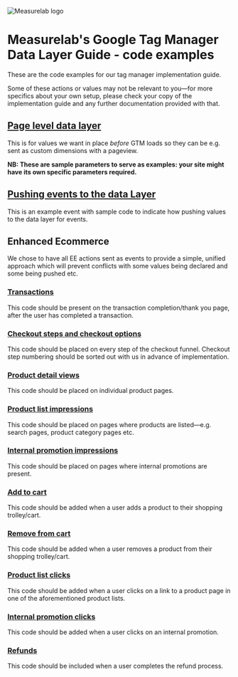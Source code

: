 ![Measurelab logo](http://sandpit.measurelab.co.uk/images/measurelab_black.png)
# Measurelab's Google Tag Manager Data Layer Guide - code examples
These are the code examples for our tag manager implementation guide.

Some of these actions or values may not be relevant to you—for more specifics about your own setup, please check your copy of the implementation guide and any further documentation provided with that.

## [Page level data layer](/page-dl.js)

This is for values we want in place *before* GTM loads so they can be e.g. sent as custom dimensions with a pageview.

**NB: These are sample parameters to serve as examples: your site might have its own specific parameters required.**

## [Pushing events to the data Layer](/events-dl.js)

This is an example event with sample code to indicate how pushing values to the data layer for events.

## Enhanced Ecommerce

We chose to have all EE actions sent as events to provide a simple, unified approach which will prevent conflicts with some values being declared and some being pushed etc.

### [Transactions](/ec-transaction.js)

This code should be present on the transaction completion/thank you page, after the user has completed a transaction.

### [Checkout steps and checkout options](/ec-checkout.js)

This code should be placed on every step of the checkout funnel. Checkout step numbering should be sorted out with us in advance of implementation.

### [Product detail views](/ec.detail.js)

This code should be placed on individual product pages.

### [Product list impressions](/ec-prod-imp.js)

This code should be placed on pages where products are listed—e.g. search pages, product category pages etc.

### [Internal promotion impressions](/ec-promo-imp.js)

This code should be placed on pages where internal promotions are present.

### [Add to cart](/ec-a2c.js)

This code should be added when a user adds a product to their shopping trolley/cart.

### [Remove from cart](/ec-rfc.js)

This code should be added when a user removes a product from their shopping trolley/cart.

### [Product list clicks](/ec-prod-click.js)

This code should be added when a user clicks on a link to a product page in one of the aforementioned product lists.

### [Internal promotion clicks](/ec-promo-click.js)

This code should be added when a user clicks on an internal promotion.

### [Refunds](/ec-refund.js)

This code should be included when a user completes the refund process.
